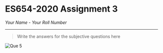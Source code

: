 # ES654-2020 Assignment 3

*Your Name* - *Your Roll Number*

------

> Write the answers for the subjective questions here

![Que 5](https://user-images.githubusercontent.com/45046442/74933309-b49f5080-5409-11ea-986f-0253ad91d402.png)
